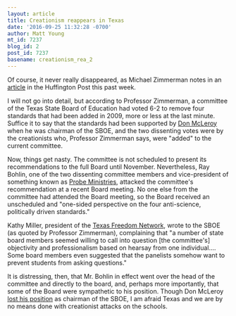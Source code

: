 ```yaml
---
layout: article
title: Creationism reappears in Texas
date: '2016-09-25 11:32:28 -0700'
author: Matt Young
mt_id: 7237
blog_id: 2
post_id: 7237
basename: creationism_rea_2
---
```

Of course, it never really disappeared, as Michael Zimmerman notes in an [article](http://www.huffingtonpost.com/michael-zimmerman/promoting-religion-and-po_b_12142880.html) in the Huffington Post this past week.

I will not go into detail, but according to Professor Zimmerman, a committee of the Texas State Board of Education had voted 6-2 to remove four standards that had been added in 2009, more or less at the last minute. Suffice it to say that the standards had been supported by [Don McLeroy](http://pandasthumb.org/archives/2008/12/creationist-evo.html) when he was chairman of the SBOE, and the two dissenting votes were by the creationists who, Professor Zimmerman says, were "added" to the current committee.

Now, things get nasty. The committee is not scheduled to present its recommendations to the full Board until November. Nevertheless, Ray Bohlin, one of the two dissenting committee members and vice-president of something known as [Probe Ministries](https://www.probe.org/), attacked the committee's recommendation at a recent Board meeting. No one else from the committee had attended the Board meeting, so the Board received an unscheduled and "one-sided perspective on the four anti-science, politically driven standards." 

Kathy Miller, president of the [Texas Freedom Network](http://tfn.org/), wrote to the SBOE (as quoted by Professor Zimmerman), complaining that "a number of state board members seemed willing to call into question \[the committee's\] objectivity and professionalism based on hearsay from one individual.... Some board members even suggested that the panelists somehow want to prevent students from asking questions."

It is distressing, then, that Mr. Bohlin in effect went over the head of the committee and directly to the board, and, perhaps more importantly, that some of the Board were sympathetic to his position. Though Don McLeroy [lost his position](http://pandasthumb.org/archives/2010/03/mcleroy-loses-t.html) as chairman of the SBOE, I am afraid Texas and we are by no means done with creationist attacks on the schools.
